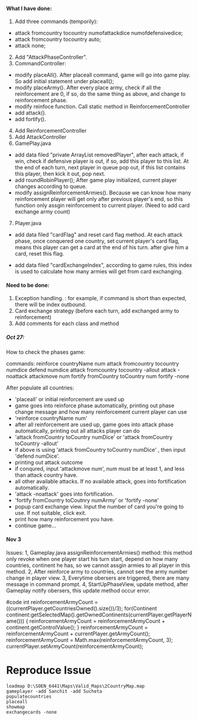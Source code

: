 #### What I have done:
1. Add three commands (temporily):
- attack fromcountry tocountry numofattackdice numofdefensivedice;
- attack fromcountry tocountry auto;
- attack none;
2. Add "AttackPhaseController".
3. CommandController:
- modify placeAll(). After placeall command, game will go into game play. So add initial statement under placeall();
- modify placeArmy(). After every place army, check if all the reinforcement are 0, if so, do the same thing as above, and change to reinforcement phase.
- modify reinfoce function. Call static method in ReinforcementController
- add attack().
- add fortify().
4. Add ReinforcementController
5. Add AttackController
6. GamePlay.java
- add data filed "private ArrayList<Player> removedPlayer", after each attack, if win, check if defensive player is out, if so, add this player to this list. At the end of each turn, next player in queue pop out, if this list contains this player, then kick it out, pop next.
- add roundRobinPlayer(); After game play initialized, current player changes according to queue.
- modify assignReinforcementArmies(). Because we can know how many reinforcement player will get only after previous player's end, so this function only assgin reinforcement to current player. (Need to add card exchange army count)
7. Player.java
- add data filed "cardFlag" and reset card flag method. At each attack phase, once conquered one country, set current player's card flag, means this player can get a card at the end of his turn. after give him a card, reset this flag.

- add data filed "cardExchangeIndex", according to game rules, this index is used to calculate how many armies will get from card exchanging.


#### Need to be done:
1. Exception handling. : for example, if command is short than expected, there will be index outbound.
2. Card exchange strategy (before each turn, add exchanged army to reinforcement)
3. Add comments for each class and method

##### Oct 27:
How to check the phases game:

commands:
reinforce countryName num
attack fromcountry tocountry numdice
defend numdice
attack fromcountry tocountry -allout
attack -noattack
attackmove num
fortify fromCountry toCountry num
fortify -none

After populate all countries:
- 'placeall' or initial reinforcement are used up
- game goes into reinforce phase automatically, printing out phase change message and how many reinforcement current player can use
- 'reinforce countryName num'
- after all reinforcement are used up, game goes into attack phase automatically, printing out all attacks player can do
- 'attack fromCountry toCountry numDice' or 'attack fromCountry toCountry -allout'
- if above is using 'attack fromCountry toCountry numDice' , then input 'defend numDice'.
- printing out attack outcome
- if conqured, input 'attackmove num', num must be at least 1, and less than attack country have.
- all other available attacks. If no available attack, goes into fortification automatically.
- 'attack -noattack' goes into fortification.
- 'fortify fromCountry toCoutnry numArmy' or 'fortify -none'
- popup card exchange view. Input the number of card you're going to use. If not suitable, click exit.
- print how many reinforcement you have.
- continue game...
#### Nov 3
Issues:
1, Gameplay.java
assignReinforcementArmies() method: this method only revoke when one player start his turn start, depend on how many countries, continent he has, so we cannot assgin armies to all player in this method.
2, After reinforce army to countries, cannot see the army number change in player view.
3, Everytime obersers are triggered, there are many message in command prompt.
4, StartUpPhaseView, update method, after Gameplay notify obersers, this update method occur error.

#code
 int reinforcementArmyCount = ((currentPlayer.getCountriesOwned().size())/3);
            for(Continent continent:getSelectedMap().getOwnedContinents(currentPlayer.getPlayerName())) {
                reinforcementArmyCount = reinforcementArmyCount + continent.getControlValue();
            }
            reinforcementArmyCount = reinforcementArmyCount + currentPlayer.getArmyCount();
            reinforcementArmyCount = Math.max(reinforcementArmyCount, 3);
            currentPlayer.setArmyCount(reinforcementArmyCount);

# Reproduce Issue 
    loadmap D:\SOEN_6441\Maps\Valid_Maps\2CountryMap.map
    gameplayer -add Sanchit -add Sucheta
    populatecountries
    placeall
    showmap
    exchangecards -none

